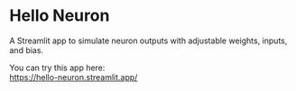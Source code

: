 # Hello Neuron

A Streamlit app to simulate neuron outputs with adjustable weights, inputs, and bias.

You can try this app here:  
<a>https://hello-neuron.streamlit.app/</a>
